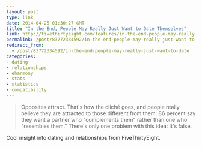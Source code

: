 ```yaml
---
layout: post
type: link
date: 2014-04-25 01:30:27 GMT
title: "In the End, People May Really Just Want to Date Themselves"
link: http://fivethirtyeight.com/features/in-the-end-people-may-really-just-want-to-date-themselves/?utm_source=nextdraft&utm_medium=email
permalink: /post/83772334592/in-the-end-people-may-really-just-want-to-date
redirect_from: 
  - /post/83772334592/in-the-end-people-may-really-just-want-to-date
categories:
- dating
- relationships
- eharmony
- stats
- statistics
- compatibility
---
```

<blockquote>Opposites attract. That's how the cliché goes, and people really believe they are attracted to those different from them: 86 percent say they want a partner who "complements them" rather than one who "resembles them." There's only one problem with this idea: It's false.</blockquote>
<p>Cool insight into dating and relationships from FiveThirtyEight.</p>
